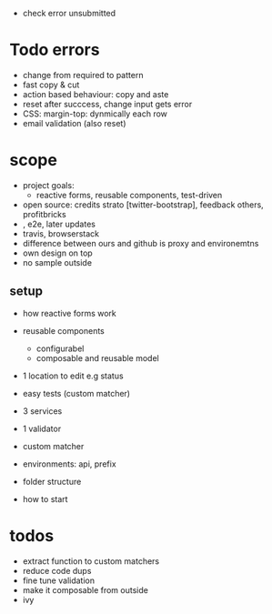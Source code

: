 * check error unsubmitted

# Todo errors
* change from required to pattern
* fast copy & cut
* action based behaviour: copy and aste
* reset after succcess, change input gets error
* CSS: margin-top: dynmically each row
* email validation (also reset)




# scope
* project goals: 
  * reactive forms, reusable components, test-driven
* open source: credits strato [twitter-bootstrap], feedback others, profitbricks
* , e2e, later updates
* travis, browserstack
* difference between ours and github is proxy and environemtns
* own design on top
* no sample outside


## setup
* how reactive forms work
* reusable components
  * configurabel
  * composable and reusable model
* 1 location to edit e.g status
* easy tests (custom matcher)
* 3 services
* 1 validator
* custom matcher
* environments: api, prefix

* folder structure
* how to start


# todos
* extract function to custom matchers
* reduce code dups
* fine tune validation
* make it composable from outside
* ivy
